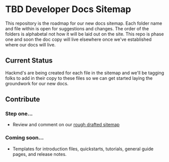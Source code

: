 # TBD Developer Docs Sitemap
This repository is the roadmap for our new docs sitemap. Each folder name and file within is open for suggestions and changes. The order of the folders is alphabetal not how it will be laid out on the site. This repo is phase one and soon the doc copy will live elsewhere once we've established where our docs will live.

## Current Status
Hackmd's are being created for each file in the sitemap and we'll be tagging folks to add in their copy to these files so we can get started laying the groundwork for our new docs.

## Contribute
### Step one...
- Review and comment on our [rough drafted sitemap](https://hackmd.io/RZ5B8Hp6TIGcC9tnDtZ3fw)

### Coming soon...
- Templates for introduction files, quickstarts, tutorials, general guide pages, and release notes.